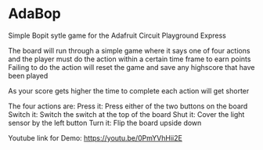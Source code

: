 # AdaBop
Simple Bopit sytle game for the Adafruit Circuit Playground Express

The board will run through a simple game where it says one of four actions and the player must do the action within a certain time frame to earn points
Failing to do the action will reset the game and save any highscore that have been played

As your score gets higher the time to complete each action will get shorter

The four actions are:
Press it: Press either of the two buttons on the board
Switch it: Switch the switch at the top of the board
Shut it: Cover the light sensor by the left button
Turn it: Flip the board upside down

Youtube link for Demo:
https://youtu.be/0PmYVhHii2E
